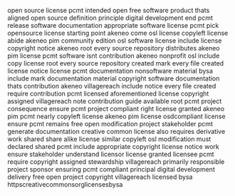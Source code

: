 open source license pcmt intended open free software product thats aligned open source definition principle digital development end pcmt release software documentation appropriate software license pcmt pick opensource license starting point akeneo come osl license copyleft license abide akeneo pim community edition osl software license include license copyright notice akeneo root every source repository distributes akeneo pim license pcmt software isnt contribution akeneo nonprofit osl include copy license root every source repository created mark every file created license notice license pcmt documentation nonsoftware material bysa include mark documentation material copyright software documentation thats contribution akeneo villagereach include notice every file created require contribution pcmt licensed aforementioned license copyright assigned villagereach note contribution guide available root pcmt project consequence ensure pcmt project compliant right license granted akeneo pim pcmt nearly copyleft license akeneo pim license osdcompliant license ensure pcmt remains free open modification project stakeholder pcmt generate documentation creative common license also requires derivative work shared share alike license similar copyleft osl modification must declared shared pcmt include appropriate copyright license notice work ensure stakeholder understand licensor license granted licensee pcmt require copyright assigned stewardship villagereach primarily responsible project sponsor ensuring pcmt compliant principal digital development delivery free open project copyright villagereach licensed bysa httpscreativecommonsorglicensesbysa